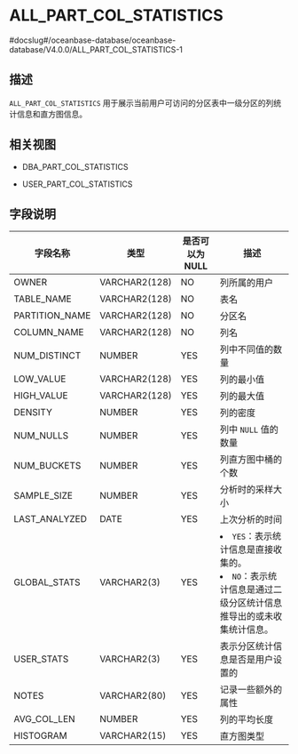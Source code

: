 ALL_PART_COL_STATISTICS 
============================================
#docslug#/oceanbase-database/oceanbase-database/V4.0.0/ALL_PART_COL_STATISTICS-1


描述 
--------------------

`ALL_PART_COL_STATISTICS` 用于展示当前用户可访问的分区表中一级分区的列统计信息和直方图信息。

相关视图 
----------------------

* DBA_PART_COL_STATISTICS

  

* USER_PART_COL_STATISTICS

  




字段说明 
----------------------



|      字段名称      |    **类型**     | **是否可以为 NULL** |                                                                       **描述**                                                                        |
|----------------|---------------|----------------|-----------------------------------------------------------------------------------------------------------------------------------------------------|
| OWNER          | VARCHAR2(128) | NO             | 列所属的用户                                                                                                                                              |
| TABLE_NAME     | VARCHAR2(128) | NO             | 表名                                                                                                                                                  |
| PARTITION_NAME | VARCHAR2(128) | NO             | 分区名                                                                                                                                                 |
| COLUMN_NAME    | VARCHAR2(128) | NO             | 列名                                                                                                                                                  |
| NUM_DISTINCT   | NUMBER        | YES            | 列中不同值的数量                                                                                                                                            |
| LOW_VALUE      | VARCHAR2(128) | YES            | 列的最小值                                                                                                                                               |
| HIGH_VALUE     | VARCHAR2(128) | YES            | 列的最大值                                                                                                                                               |
| DENSITY        | NUMBER        | YES            | 列的密度                                                                                                                                                |
| NUM_NULLS      | NUMBER        | YES            | 列中 `NULL` 值的数量                                                                                                                                      |
| NUM_BUCKETS    | NUMBER        | YES            | 列直方图中桶的个数                                                                                                                                           |
| SAMPLE_SIZE    | NUMBER        | YES            | 分析时的采样大小                                                                                                                                            |
| LAST_ANALYZED  | DATE          | YES            | 上次分析的时间                                                                                                                                             |
| GLOBAL_STATS   | VARCHAR2(3)   | YES            | <li> `YES`：表示统计信息是直接收集的。   <li> `NO`：表示统计信息是通过二级分区统计信息推导出的或未收集统计信息。    |
| USER_STATS     | VARCHAR2(3)   | YES            | 表示分区统计信息是否是用户设置的                                                                                                                                    |
| NOTES          | VARCHAR2(80)  | YES            | 记录一些额外的属性                                                                                                                                           |
| AVG_COL_LEN    | NUMBER        | YES            | 列的平均长度                                                                                                                                              |
| HISTOGRAM      | VARCHAR2(15)  | YES            | 直方图类型                                                                                                                                               |


